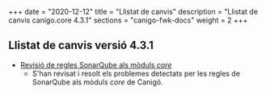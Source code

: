 +++
date        = "2020-12-12"
title       = "Llistat de canvis"
description = "Llistat de canvis canigo.core 4.3.1"
sections    = "canigo-fwk-docs"
weight		= 2
+++

## Llistat de canvis versió 4.3.1

- [Revisió de regles SonarQube als mòduls _core_](/noticies/2020-06-09-Revisio_regles_SonarQube_moduls_core/)
   - S'han revisat i resolt els problemes detectats per les regles de SonarQube als mòduls _core_ de Canigó.
